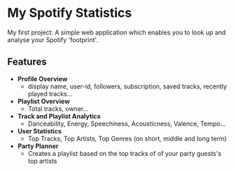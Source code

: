 # My Spotify Statistics
My first project: A simple web application which enables you to look up and analyse your Spotify 'footprint'.

## Features

- **Profile Overview**
  - display name, user-id, followers, subscription, saved tracks, recently played tracks...
- **Playlist Overview**
  - Total tracks, owner...
- **Track and Playlist Analytics**
  - Danceability, Energy, Speechiness, Acousticness, Valence, Tempo...
- **User Statistics**
  - Top Tracks, Top Artists, Top Genres (on short, middle and long term)
- **Party Planner**
  - Creates a playlist based on the top tracks of of your party guests's top artists